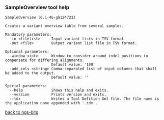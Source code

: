 ### SampleOverview tool help
	SampleOverview (0.1-46-gb124721)
	
	Creates a variant overview table from several samples.
	
	Mandatory parameters:
	  -in <filelist>     Input variant lists in TSV format.
	  -out <file>        Output variant list file in TSV format.
	
	Optional parameters:
	  -window <int>      Window to consider around indel positions to compensate for differing alignments.
	                     Default value: '100'
	  -add_cols <string> Comma-separated list of input columns that shall be added to the output.
	                     Default value: ''
	
	Special parameters:
	  --help             Shows this help and exits.
	  --version          Prints version and exits.
	  --tdx              Writes a Tool Defition Xml file. The file name is the application name appended with '.tdx'.
	
[back to ngs-bits](https://github.com/marc-sturm/ngs-bits)